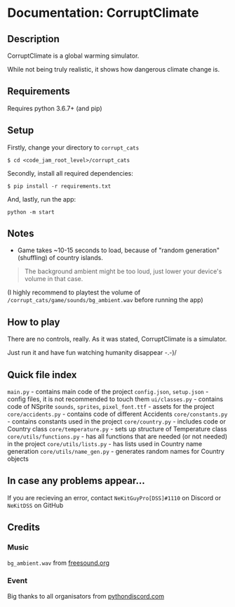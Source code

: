 # Documentation: CorruptClimate

## Description

CorruptClimate is a global warming simulator.

While not being truly realistic, it shows how dangerous climate change is.

## Requirements

Requires python 3.6.7+ (and pip)

## Setup

Firstly, change your directory to `corrupt_cats`

```
$ cd <code_jam_root_level>/corrupt_cats
```

Secondly, install all required dependencies:

```
$ pip install -r requirements.txt
```

And, lastly, run the app:

```
python -m start
```

## Notes

* Game takes ~10-15 seconds to load, because of "random generation" (shuffling) of country islands.

> The background ambient might be too loud, just lower your device's volume in that case.

(I highly recommend to playtest the volume of `/corrupt_cats/game/sounds/bg_ambient.wav` before running the app)

## How to play

There are no controls, really. As it was stated, CorruptClimate is a simulator.

Just run it and have fun watching humanity disappear -.-)/

## Quick file index

`main.py` - contains main code of the project
`config.json`, `setup.json` - config files, it is not recommended to touch them
`ui/classes.py` - contains code of NSprite
`sounds`, `sprites`, `pixel_font.ttf` - assets for the project
`core/accidents.py` - contains code of different Accidents
`core/constants.py` - contains constants used in the project
`core/country.py` - includes code or Country class
`core/temperature.py` - sets up structure of Temperature class
`core/utils/functions.py` - has all functions that are needed (or not needed) in the project
`core/utils/lists.py` - has lists used in Country name generation
`core/utils/name_gen.py` - generates random names for Country objects

## In case any problems appear...

If you are recieving an error, contact `NeKitGuyPro[DSS]#1110` on Discord or `NeKitDSS` on GitHub

## Credits

### Music

`bg_ambient.wav` from [freesound.org](https://freesound.org/)

### Event

Big thanks to all organisators from [pythondiscord.com](https://pythondiscord.com/)